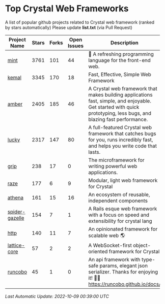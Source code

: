 # Top Crystal Web Frameworks

A list of popular github projects related to Crystal web framework (ranked by stars automatically)
Please update **list.txt** (via Pull Request)

| Project Name | Stars | Forks | Open Issues | Description | Last Commit |
| ------------ | ----- | ----- | ----------- | ----------- | ----------- |
| [mint](https://github.com/mint-lang/mint) |3761|101|44|:leaves: A refreshing programming language for the front-end web.|2022-06-28T15:01:26Z|
| [kemal](https://github.com/kemalcr/kemal) |3345|170|18|Fast, Effective, Simple Web Framework|2022-09-15T08:52:28Z|
| [amber](https://github.com/amberframework/amber) |2405|185|46|A Crystal web framework that makes building applications fast, simple, and enjoyable. Get started with quick prototyping, less bugs, and blazing fast performance.|2022-09-26T17:03:44Z|
| [lucky](https://github.com/luckyframework/lucky) |2317|147|80|A full-featured Crystal web framework that catches bugs for you, runs incredibly fast, and helps you write code that lasts.|2022-09-29T16:13:53Z|
| [grip](https://github.com/grip-framework/grip) |238|17|0|The microframework for writing powerful web applications.|2022-08-24T13:00:06Z|
| [raze](https://github.com/samueleaton/raze) |177|6|9|Modular, light web framework for Crystal|2021-01-02T01:20:01Z|
| [athena](https://github.com/athena-framework/athena) |161|15|16|An ecosystem of reusable, independent components|2022-09-05T16:58:24Z|
| [spider-gazelle](https://github.com/spider-gazelle/spider-gazelle) |154|7|1|A Rails esque web framework with a focus on speed and extensibility for crystal lang|2022-09-14T22:44:27Z|
| [http](https://github.com/onyxframework/http) |140|11|7|An opinionated framework for scalable web 🌎|2019-08-13T09:00:30Z|
| [lattice-core](https://github.com/jasonl99/lattice-core) |57|2|2|A WebSocket-first object-oriented framework for Crystal|2017-03-31T23:57:57Z|
| [runcobo](https://github.com/runcobo/runcobo) |45|1|0|An api framework with type-safe params, elegant json serializer. Thanks for enjoying it! 👻👻 https://runcobo.github.io/docs/|2022-03-16T06:43:35Z|

*Last Automatic Update: 2022-10-09 00:39:00 UTC*